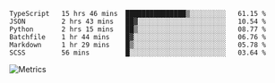 <!--START_SECTION:waka-->

```text
TypeScript   15 hrs 46 mins  ███████████████▒░░░░░░░░░   61.15 %
JSON         2 hrs 43 mins   ██▓░░░░░░░░░░░░░░░░░░░░░░   10.54 %
Python       2 hrs 15 mins   ██▒░░░░░░░░░░░░░░░░░░░░░░   08.77 %
Batchfile    1 hr 44 mins    █▓░░░░░░░░░░░░░░░░░░░░░░░   06.76 %
Markdown     1 hr 29 mins    █▒░░░░░░░░░░░░░░░░░░░░░░░   05.78 %
SCSS         56 mins         █░░░░░░░░░░░░░░░░░░░░░░░░   03.64 %
```

<!--END_SECTION:waka-->

![Metrics](https://metrics.lecoq.io/TachibanaKimika?template=classic&base.activity=0&base.community=0&base.repositories=0&languages=1&isocalendar=1&isocalendar.duration=half-year&languages.limit=8&languages.sections=most-used&languages.colors=github&languages.threshold=0%25&languages.indepth=false&languages.recent.load=300&languages.recent.days=14&config.timezone=Asia%2FShanghai)
